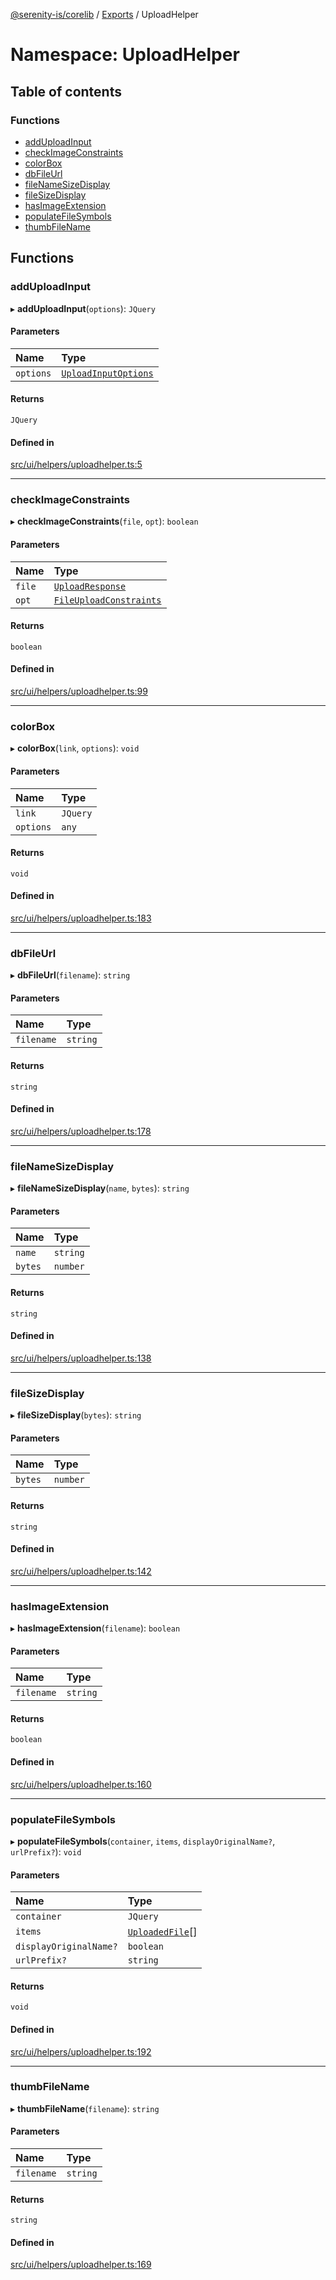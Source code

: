 [@serenity-is/corelib](../README.md) / [Exports](../modules.md) / UploadHelper

# Namespace: UploadHelper

## Table of contents

### Functions

- [addUploadInput](UploadHelper.md#adduploadinput)
- [checkImageConstraints](UploadHelper.md#checkimageconstraints)
- [colorBox](UploadHelper.md#colorbox)
- [dbFileUrl](UploadHelper.md#dbfileurl)
- [fileNameSizeDisplay](UploadHelper.md#filenamesizedisplay)
- [fileSizeDisplay](UploadHelper.md#filesizedisplay)
- [hasImageExtension](UploadHelper.md#hasimageextension)
- [populateFileSymbols](UploadHelper.md#populatefilesymbols)
- [thumbFileName](UploadHelper.md#thumbfilename)

## Functions

### addUploadInput

▸ **addUploadInput**(`options`): `JQuery`

#### Parameters

| Name | Type |
| :------ | :------ |
| `options` | [`UploadInputOptions`](../interfaces/UploadInputOptions.md) |

#### Returns

`JQuery`

#### Defined in

[src/ui/helpers/uploadhelper.ts:5](https://github.com/serenity-is/serenity/blob/master/packages/corelib/src/ui/helpers/uploadhelper.ts#L5)

___

### checkImageConstraints

▸ **checkImageConstraints**(`file`, `opt`): `boolean`

#### Parameters

| Name | Type |
| :------ | :------ |
| `file` | [`UploadResponse`](../interfaces/UploadResponse.md) |
| `opt` | [`FileUploadConstraints`](../interfaces/FileUploadConstraints.md) |

#### Returns

`boolean`

#### Defined in

[src/ui/helpers/uploadhelper.ts:99](https://github.com/serenity-is/serenity/blob/master/packages/corelib/src/ui/helpers/uploadhelper.ts#L99)

___

### colorBox

▸ **colorBox**(`link`, `options`): `void`

#### Parameters

| Name | Type |
| :------ | :------ |
| `link` | `JQuery` |
| `options` | `any` |

#### Returns

`void`

#### Defined in

[src/ui/helpers/uploadhelper.ts:183](https://github.com/serenity-is/serenity/blob/master/packages/corelib/src/ui/helpers/uploadhelper.ts#L183)

___

### dbFileUrl

▸ **dbFileUrl**(`filename`): `string`

#### Parameters

| Name | Type |
| :------ | :------ |
| `filename` | `string` |

#### Returns

`string`

#### Defined in

[src/ui/helpers/uploadhelper.ts:178](https://github.com/serenity-is/serenity/blob/master/packages/corelib/src/ui/helpers/uploadhelper.ts#L178)

___

### fileNameSizeDisplay

▸ **fileNameSizeDisplay**(`name`, `bytes`): `string`

#### Parameters

| Name | Type |
| :------ | :------ |
| `name` | `string` |
| `bytes` | `number` |

#### Returns

`string`

#### Defined in

[src/ui/helpers/uploadhelper.ts:138](https://github.com/serenity-is/serenity/blob/master/packages/corelib/src/ui/helpers/uploadhelper.ts#L138)

___

### fileSizeDisplay

▸ **fileSizeDisplay**(`bytes`): `string`

#### Parameters

| Name | Type |
| :------ | :------ |
| `bytes` | `number` |

#### Returns

`string`

#### Defined in

[src/ui/helpers/uploadhelper.ts:142](https://github.com/serenity-is/serenity/blob/master/packages/corelib/src/ui/helpers/uploadhelper.ts#L142)

___

### hasImageExtension

▸ **hasImageExtension**(`filename`): `boolean`

#### Parameters

| Name | Type |
| :------ | :------ |
| `filename` | `string` |

#### Returns

`boolean`

#### Defined in

[src/ui/helpers/uploadhelper.ts:160](https://github.com/serenity-is/serenity/blob/master/packages/corelib/src/ui/helpers/uploadhelper.ts#L160)

___

### populateFileSymbols

▸ **populateFileSymbols**(`container`, `items`, `displayOriginalName?`, `urlPrefix?`): `void`

#### Parameters

| Name | Type |
| :------ | :------ |
| `container` | `JQuery` |
| `items` | [`UploadedFile`](../interfaces/UploadedFile.md)[] |
| `displayOriginalName?` | `boolean` |
| `urlPrefix?` | `string` |

#### Returns

`void`

#### Defined in

[src/ui/helpers/uploadhelper.ts:192](https://github.com/serenity-is/serenity/blob/master/packages/corelib/src/ui/helpers/uploadhelper.ts#L192)

___

### thumbFileName

▸ **thumbFileName**(`filename`): `string`

#### Parameters

| Name | Type |
| :------ | :------ |
| `filename` | `string` |

#### Returns

`string`

#### Defined in

[src/ui/helpers/uploadhelper.ts:169](https://github.com/serenity-is/serenity/blob/master/packages/corelib/src/ui/helpers/uploadhelper.ts#L169)
